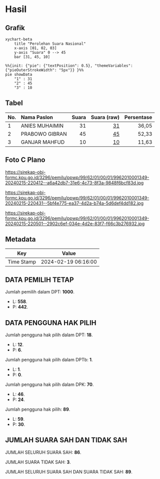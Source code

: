 # Hasil

## Grafik

```mermaid
xychart-beta
    title "Perolehan Suara Nasional"
    x-axis [01, 02, 03]
    y-axis "Suara" 0 --> 45
    bar [31, 45, 10]
```

```mermaid
%%{init: {"pie": {"textPosition": 0.5}, "themeVariables": {"pieOuterStrokeWidth": "5px"}} }%%
pie showData
    "1" : 31
    "2" : 45
    "3" : 10
```

## Tabel

| No. | Nama Paslon    | Suara | Suara (raw) | Persentase |
|:--- |:-------------- | -----:| -----------:| ----------:|
| 1   | ANIES MUHAIMIN | 31    | [31][p-1]   | 36,05      |
| 2   | PRABOWO GIBRAN | 45    | [45][p-2]   | 52,33      |
| 3   | GANJAR MAHFUD  | 10    | [10][p-3]   | 11,63      |


[p-1]: https://github.com/gigit-pemilu/pemilu-2024/blob/main/pilpres/hitung-suara/sub/99-luar-negeri/sub/62-kuala-lumpur-malaysia/sub/01-kuala-lumpur-malaysia/sub/0001-kuala-lumpur-malaysia/sub/349-tps-036/sub/paslon-1.txt
[p-2]: https://github.com/gigit-pemilu/pemilu-2024/blob/main/pilpres/hitung-suara/sub/99-luar-negeri/sub/62-kuala-lumpur-malaysia/sub/01-kuala-lumpur-malaysia/sub/0001-kuala-lumpur-malaysia/sub/349-tps-036/sub/paslon-2.txt
[p-3]: https://github.com/gigit-pemilu/pemilu-2024/blob/main/pilpres/hitung-suara/sub/99-luar-negeri/sub/62-kuala-lumpur-malaysia/sub/01-kuala-lumpur-malaysia/sub/0001-kuala-lumpur-malaysia/sub/349-tps-036/sub/paslon-3.txt

## Foto C Plano

https://sirekap-obj-formc.kpu.go.id/3296/pemilu/ppwp/99/62/01/00/01/9962010001349-20240215-220412--a6a42db7-31e6-4c73-8f3a-9848f6bcf83d.jpg

https://sirekap-obj-formc.kpu.go.id/3296/pemilu/ppwp/99/62/01/00/01/9962010001349-20240215-220431--5bf4e775-ea37-4d2a-b74a-5d6def4dd182.jpg

https://sirekap-obj-formc.kpu.go.id/3296/pemilu/ppwp/99/62/01/00/01/9962010001349-20240215-220501--2902c6ef-034e-4d2e-83f7-f66c3b276932.jpg


## Metadata

| Key        | Value               |
| ---------- | ------------------- |
| Time Stamp | 2024-02-19 06:16:00 |


## DATA PEMILIH TETAP

Jumlah pemilih dalam DPT: **1000**.
 * L: **558**.
 * P: **442**.

## DATA PENGGUNA HAK PILIH

Jumlah pengguna hak pilih dalam DPT: **18**.
 * L: **12**.
 * P: **6**.

Jumlah pengguna hak pilih dalam DPTb: **1**.
 * L: **1**.
 * P: **0**.

Jumlah pengguna hak pilih dalam DPK: **70**.
 * L: **46**.
 * P: **24**.

Jumlah pengguna hak pilih: **89**.
 * L: **59**.
 * P: **30**.

## JUMLAH SUARA SAH DAN TIDAK SAH

JUMLAH SELURUH SUARA SAH: **86**.

JUMLAH SUARA TIDAK SAH: **3**.

JUMLAH SELURUH SUARA SAH DAN SUARA TIDAK SAH: **89**.


